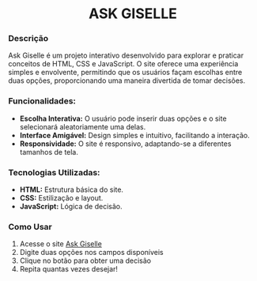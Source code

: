 <h1 align = center> ASK GISELLE</h1>

<h3>Descrição</h3>
Ask Giselle é um projeto interativo desenvolvido para explorar e praticar conceitos de HTML, CSS e JavaScript. O site oferece uma experiência simples e envolvente, permitindo que os usuários façam escolhas entre duas opções, proporcionando uma maneira divertida de tomar decisões.

<h3>Funcionalidades:</h3>
<ul>
  <li><b>Escolha Interativa:</b> O usuário pode inserir duas opções e o site selecionará aleatoriamente uma delas.</li>
  <li><b>Interface Amigável:</b> Design simples e intuitivo, facilitando a interação.</li>
  <li><b>Responsividade:</b> O site é responsivo, adaptando-se a diferentes tamanhos de tela.</li>
</ul>

<h3>Tecnologias Utilizadas:</h3>
<ul>
  <li> <b>HTML:</b> Estrutura básica do site.</li>
  <li><b>CSS:</b> Estilização e layout.</li>
  <li><b>JavaScript:</b> Lógica de decisão.</li>
</ul>

<h3>Como Usar</h3>
  <ol>
     <li>Acesse o site <a href=https://gilopesr.github.io/ask_giselle/>Ask Giselle</a></li>
     <li>Digite duas opções nos campos disponíveis</li>
     <li>Clique no botão para obter uma decisão</li>
     <li>Repita quantas vezes desejar!</li>
  </ol>
